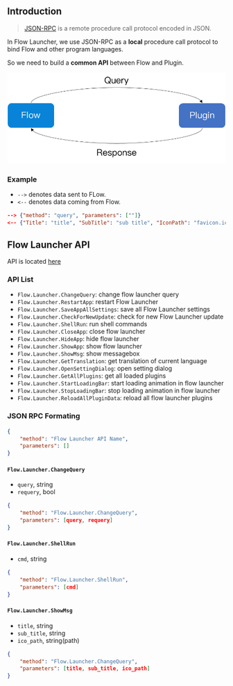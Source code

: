 ## Introduction

> [JSON-RPC](https://en.wikipedia.org/wiki/JSON-RPC) is a remote procedure call protocol encoded in JSON.

In Flow Launcher, we use JSON-RPC as a **local** procedure call protocol to bind Flow and other program languages.

So we need to build a **common API** between Flow and Plugin.

![JSON RPC](/assets/jsonrpc.png)

### Example

- `-->` denotes data sent to FLow.
- `<--` denotes data coming from Flow.

```json
--> {"method": "query", "parameters": [""]}
<-- {"Title": "title", "SubTitle": "sub title", "IconPath": "favicon.ico"}
```

## Flow Launcher API

API is located [here](https://github.com/Flow-Launcher/Flow.Launcher/blob/master/Flow.Launcher.Plugin/IPublicAPI.cs)

### API List

- `Flow.Launcher.ChangeQuery`: change flow launcher query
- `Flow.Launcher.RestartApp`: restart Flow Launcher
- `Flow.Launcher.SaveAppAllSettings`: save all Flow Launcher settings
- `Flow.Launcher.CheckForNewUpdate`: check for new Flow Launcher update
- `Flow.Launcher.ShellRun`: run shell commands
- `Flow.Launcher.CloseApp`: close flow launcher
- `Flow.Launcher.HideApp`: hide flow launcher
- `Flow.Launcher.ShowApp`: show flow launcher
- `Flow.Launcher.ShowMsg`: show messagebox
- `Flow.Launcher.GetTranslation`:  get translation of current language
- `Flow.Launcher.OpenSettingDialog`: open setting dialog
- `Flow.Launcher.GetAllPlugins`: get all loaded plugins
- `Flow.Launcher.StartLoadingBar`: start loading animation in flow launcher
- `Flow.Launcher.StopLoadingBar`: stop loading animation in flow launcher
- `Flow.Launcher.ReloadAllPluginData`: reload all flow launcher plugins

### JSON RPC Formating

```json
{
    "method": "Flow Launcher API Name",
    "parameters": []
}
```

#### `Flow.Launcher.ChangeQuery`

- `query`, string
- `requery`, bool

```json
{
    "method": "Flow.Launcher.ChangeQuery",
    "parameters": [query, requery]
}
```

#### `Flow.Launcher.ShellRun`

- `cmd`, string

```json
{
    "method": "Flow.Launcher.ShellRun",
    "parameters": [cmd]
}
```

#### `Flow.Launcher.ShowMsg`

- `title`, string
- `sub_title`, string
- `ico_path`, string(path)

```json
{
    "method": "Flow.Launcher.ChangeQuery",
    "parameters": [title, sub_title, ico_path]
}
```
